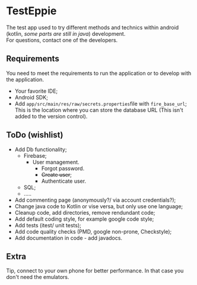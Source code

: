 # TestEppie

The test app used to try different methods and technics within android (kotlin, _some parts are
still in java_) development.  
For questions, contact one of the developers.

## Requirements

You need to meet the requirements to run the application or to develop with the application.

- Your favorite IDE;
- Android SDK;
- Add `app/src/main/res/raw/secrets.properties`file with `fire_base_url`;  
  This is the location where you can store the database URL (This isn't added to the version
  control).

## ToDo (wishlist)

- Add Db functionality;
    - Firebase;
        - User management.
            - Forgot password.
            - <s>Create user</s>;
            - Authenticate user.
    - SQL;
    - .....
- Add commenting page (anonymously?/ via account credentials?);
- Change java code to Kotlin or vise versa, but only use one language;
- Cleanup code, add directories, remove rendundant code;
- Add default coding style, for example google code style;
- Add tests (itest/ unit tests);
- Add code quality checks (PMD, google non-prone, Checkstyle);
- Add documentation in code - add javadocs.

## Extra

Tip, connect to your own phone for better performance. In that case you don't need the emulators.
